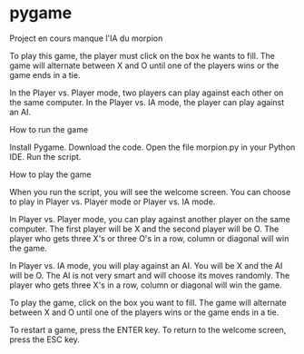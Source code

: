 # pygame

Project en cours manque l'IA du morpion

To play this game, the player must click on the box he wants to fill. The game will alternate between X and O until one of the players wins or the game ends in a tie.

In the Player vs. Player mode, two players can play against each other on the same computer. In the Player vs. IA mode, the player can play against an AI.

How to run the game

Install Pygame.
Download the code.
Open the file morpion.py in your Python IDE.
Run the script.


How to play the game


When you run the script, you will see the welcome screen. You can choose to play in Player vs. Player mode or Player vs. IA mode.

In Player vs. Player mode, you can play against another player on the same computer. The first player will be X and the second player will be O. The player who gets three X's or three O's in a row, column or diagonal will win the game.

In Player vs. IA mode, you will play against an AI. You will be X and the AI will be O. The AI is not very smart and will choose its moves randomly. The player who gets three X's in a row, column or diagonal will win the game.

To play the game, click on the box you want to fill. The game will alternate between X and O until one of the players wins or the game ends in a tie.

To restart a game, press the ENTER key. To return to the welcome screen, press the ESC key.
